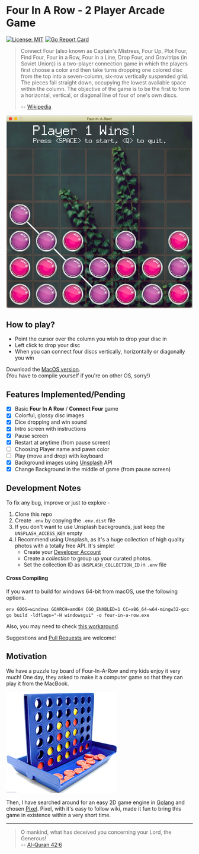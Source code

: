 Four In A Row - 2 Player Arcade Game
====================
[![License: MIT](https://img.shields.io/badge/License-MIT-yellow.svg)](https://opensource.org/licenses/MIT)
[![Go Report Card](https://goreportcard.com/badge/github.com/ajaxray/four-in-a-row)](https://goreportcard.com/report/github.com/ajaxray/four-in-a-row)

> Connect Four (also known as Captain's Mistress, Four Up, Plot Four, Find Four, Four in a Row, Four in a Line, Drop Four, and Gravitrips (in Soviet Union)) is a two-player connection game in which the players first choose a color and then take turns dropping one colored disc from the top into a seven-column, six-row vertically suspended grid. The pieces fall straight down, occupying the lowest available space within the column. The objective of the game is to be the first to form a horizontal, vertical, or diagonal line of four of one's own discs.
> 
>  -- [Wikipedia](https://en.wikipedia.org/wiki/Connect_Four)

![Puzzle Board](media/screen-2.png)

How to play?
----------------------
- Point the cursor over the column you wish to drop your disc in
- Left click to drop your disc
- When you can connect four discs vertically, horizontally or diagonally you win

Download the [MacOS version].  
(You have to compile yourself if you're on other OS, sorry!)

Features Implemented/Pending
--------------------
- [x] Basic **Four In A Row** / **Connect Four** game
- [x] Colorful, glossy disc images
- [x] Dice dropping and win sound
- [x] Intro screen with instructions
- [x] Pause screen
- [x] Restart at anytime (from pause screen)
- [ ] Choosing Player name and pawn color
- [ ] Play (move and drop) with keyboard
- [x] Background images using [Unsplash] API
- [x] Change Background in the middle of game (from pause screen)

Development Notes
------------------
To fix any bug, improve or just to explore - 

1. Clone this repo
2. Create `.env` by copying the `.env.dist` file
3. If you don't want to use Unsplash backgrounds, just keep the `UNSPLASH_ACCESS_KEY` empty
4. I Recommend using Unsplash, as it's a huge collection of high quality photos with a totally free API. It's simple!
    - Create your [Developer Account] 
    - Create a *collection* to group up your curated photos. 
    - Set the collection ID as `UNSPLASH_COLLECTION_ID` in `.env` file

#### Cross Compiling

If you want to build for windows 64-bit from macOS, use the following options.
```
env GOOS=windows GOARCH=amd64 CGO_ENABLED=1 CC=x86_64-w64-mingw32-gcc go build -ldflags="-H windowsgui" -o four-in-a-row.exe
```
Also, you may need to check [this workaround].


Suggestions and [Pull Requests] are welcome!

Motivation
----------------- 
We have a puzzle toy board of Four-In-A-Row and my kids enjoy it very much! One day, they asked to make it a computer game so that they can play it from the MacBook. 

![Puzzle Board](media/connect-four-board.png)

Then, I have searched around for an easy 2D game engine in [Golang] and chosen [Pixel]. Pixel, with it's easy to follow wiki, made it fun to bring this game in existence within a very short time.

---
> O mankind, what has deceived you concerning your Lord, the Generous!  
> -- [Al-Quran 42:6](https://quran.com/82/6?translations=20)

[Unsplash]: https://unsplash.com
[Developer Account]: https://unsplash.com/documentation
[Pull Requests]: https://help.github.com/en/github/collaborating-with-issues-and-pull-requests/about-pull-requests
[Golang]: https://golang.org/
[Pixel]: https://github.com/faiface/pixel
[this workaround]: https://github.com/faiface/pixel/issues/53#issuecomment-360238189
[MacOS version]: https://www.dropbox.com/s/4h1bj6wbvbiru12/Four-In-A-Row.zip?dl=0